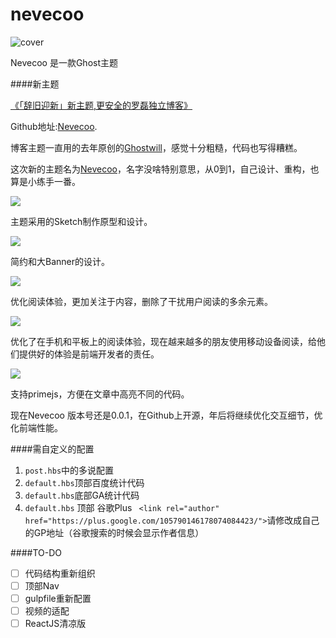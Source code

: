 # nevecoo

![cover](https://luoleiorg.b0.upaiyun.com/blog/2015/02/https-ssl.jpg)

Nevecoo 是一款Ghost主题


####新主题

[《「辞旧迎新」新主题,更安全的罗磊独立博客》](https://luolei.org/theme-nevecoo/)


Github地址:[Nevecoo](https://github.com/foru17/nevecoo).

博客主题一直用的去年原创的[Ghostwill](https://luolei.org/theme-ghostwill/)，感觉十分粗糙，代码也写得糟糕。

这次新的主题名为[Nevecoo](https://github.com/foru17/nevecoo)，名字没啥特别意思，从0到1，自己设计、重构，也算是小练手一番。

![](https://luoleiorg.b0.upaiyun.com/blog/2015/02/nevecoo6.jpg)

主题采用的Sketch制作原型和设计。

![](https://luoleiorg.b0.upaiyun.com/blog/2015/02/nevecoo1.jpg)

简约和大Banner的设计。

![](https://luoleiorg.b0.upaiyun.com/blog/2015/02/nevecoo2.jpg)

优化阅读体验，更加关注于内容，删除了干扰用户阅读的多余元素。

![](https://luoleiorg.b0.upaiyun.com/blog/2015/02/nevecoo3.jpg)

优化了在手机和平板上的阅读体验，现在越来越多的朋友使用移动设备阅读，给他们提供好的体验是前端开发者的责任。

![](https://luoleiorg.b0.upaiyun.com/blog/2015/02/nevecoo4.jpg)

支持primejs，方便在文章中高亮不同的代码。

现在Nevecoo 版本号还是0.0.1，在Github上开源，年后将继续优化交互细节，优化前端性能。



####需自定义的配置

1. `post.hbs`中的多说配置
2. `default.hbs`顶部百度统计代码
3. `default.hbs`底部GA统计代码
4. `default.hbs` 顶部 谷歌Plus ` <link rel="author" href="https://plus.google.com/105790146178074084423/">`请修改成自己的GP地址（谷歌搜索的时候会显示作者信息）

####TO-DO

- [ ] 代码结构重新组织
- [ ] 顶部Nav
- [ ] gulpfile重新配置
- [ ] 视频的适配
- [ ] ReactJS清凉版